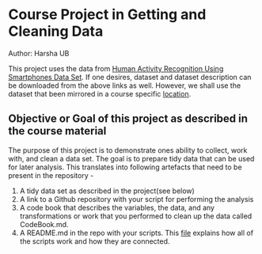 # Course Project in Getting and Cleaning Data
Author: Harsha UB

This project uses the data from [Human Activity Recognition Using Smartphones Data Set](http://archive.ics.uci.edu/ml/datasets/Human+Activity+Recognition+Using+Smartphones). If one desires, dataset and dataset description can be downloaded from the above links as well. However, we shall use the dataset that been mirrored in a course specific [location](https://d396qusza40orc.cloudfront.net/getdata%2Fprojectfiles%2FUCI%20HAR%20Dataset.zip).

## Objective or Goal of this project as described in the course material
The purpose of this project is to demonstrate ones ability to collect, work with, and clean a data set. The goal is to prepare tidy data that can be used for later analysis. This translates into following artefacts that need to be present in the repository - 

1) A tidy data set as described in the project(see below)
2) A link to a Github repository with your script for performing the analysis
3) A code book that describes the variables, the data, and any transformations or work that you performed to clean up the data called CodeBook.md. 
4) A README.md in the repo with your scripts. This [file]() explains how all of the scripts work and how they are connected.

